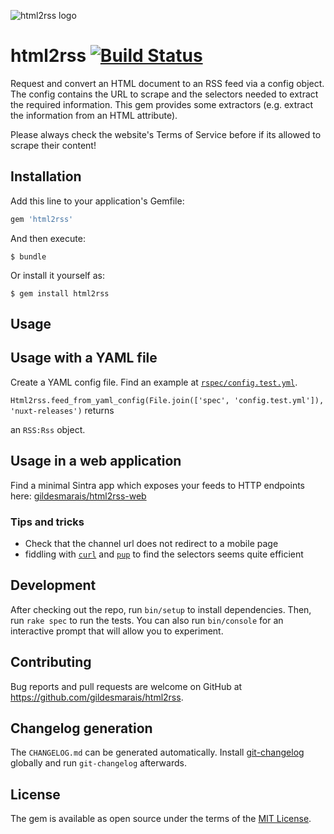 ![html2rss logo](https://github.com/gildesmarais/html2rss/raw/master/support/logo.png)

# html2rss [![Build Status](https://travis-ci.org/gildesmarais/html2rss.svg?branch=master)](https://travis-ci.org/gildesmarais/html2rss)

Request and convert an HTML document to an RSS feed via a config object.
The config contains the URL to scrape and the selectors needed to extract
the required information. This gem provides some extractors (e.g. extract
the information from an HTML attribute).

Please always check the website's Terms of Service before if its allowed to
scrape their content!

## Installation

Add this line to your application's Gemfile:

```ruby
gem 'html2rss'
```

And then execute:

    $ bundle

Or install it yourself as:

    $ gem install html2rss

## Usage

## Usage with a YAML file

Create a YAML config file. Find an example at [`rspec/config.test.yml`](https://github.com/gildesmarais/html2rss/blob/master/spec/config.test.yml).

`Html2rss.feed_from_yaml_config(File.join(['spec', 'config.test.yml']), 'nuxt-releases')` returns

an `RSS:Rss` object.

## Usage in a web application

Find a minimal Sintra app which exposes your feeds to HTTP endpoints here:
[gildesmarais/html2rss-web](https://github.com/gildesmarais/html2rss-web)

### Tips and tricks

- Check that the channel url does not redirect to a mobile page
- fiddling with [`curl`](https://github.com/curl/curl) and [`pup`](https://github.com/ericchiang/pup) to find the selectors seems quite efficient

## Development

After checking out the repo, run `bin/setup` to install dependencies. Then, run `rake spec` to run the tests. You can also run `bin/console` for an interactive prompt that will allow you to experiment.

## Contributing

Bug reports and pull requests are welcome on GitHub at https://github.com/gildesmarais/html2rss.

## Changelog generation

The `CHANGELOG.md` can be generated automatically.
Install [git-changelog](https://www.npmjs.com/package/git-changelog) globally and run `git-changelog` afterwards.

## License

The gem is available as open source under the terms of the [MIT License](https://opensource.org/licenses/MIT).
